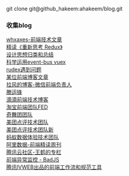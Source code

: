 git clone git@github_hakeem:ahakeem/blog.git

### 收集blog
[whxaxes-前端技术文章](https://github.com/whxaxes/blog)</br>
[精读《重新思考 Redux》](https://github.com/dt-fe/weekly/issues/83)</br>
[设计思想归类和总结](https://github.com/GerryIsWarrior)</br>
[科学运用event-bus vuex](https://segmentfault.com/a/1190000008184629)</br>
[rudex遇到问题](https://www.zhihu.com/question/60574515)</br>
[某位前端博客文章](https://fightingm.github.io/code/#/)</br>
[拉风的博客-微信前端负责人](http://rapheal.sinaapp.com/)</br>
[滕运锋](http://www.orzzone.com/)</br>
[滴滴前端技术博客](https://github.com/DDFE/DDFE-blog)</br>
[淘宝前端团队FED](http://taobaofed.org/)</br>
[奇舞团团队](https://75team.com/)</br>
[美团点评技术团队](https://github.com/dianping)</br>
[美团点评技术团队新](https://github.com/meituan-dianping)</br>
[蚂蚁数据体验技术团队](https://github.com/ProtoTeam/blog)</br>
[阿里数据-前端精读周刊](https://github.com/dt-fe/weekly)</br>
[腾讯云社区-王鹤的专栏](https://cloud.tencent.com/developer/column/1083)</br>
[前端异常监控 - BadJS](https://github.com/BetterJS)</br>
[腾讯IVWEB出品的前端工作流和规范工具](https://github.com/feflow)</br>
